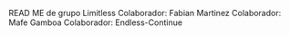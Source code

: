 READ ME de grupo Limitless
Colaborador: Fabian Martinez
Colaborador: Mafe Gamboa
Colaborador: Endless-Continue